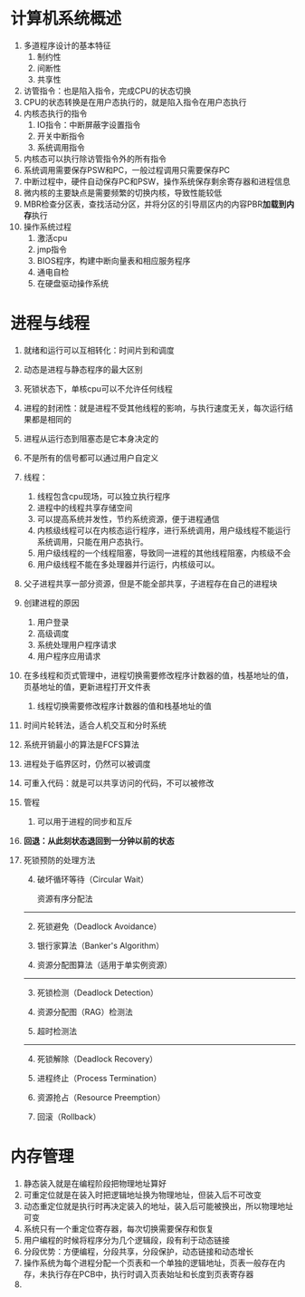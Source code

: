 # 计算机系统概述

1. 多道程序设计的基本特征
   1. 制约性
   2. 间断性
   3. 共享性
2. 访管指令：也是陷入指令，完成CPU的状态切换
3. CPU的状态转换是在用户态执行的，就是陷入指令在用户态执行
4. 内核态执行的指令
   1. IO指令：中断屏蔽字设置指令
   2. 开关中断指令
   3. 系统调用指令
5. 内核态可以执行除访管指令外的所有指令
6. 系统调用需要保存PSW和PC，一般过程调用只需要保存PC
7. 中断过程中，硬件自动保存PC和PSW，操作系统保存剩余寄存器和进程信息
8. 微内核的主要缺点是需要频繁的切换内核，导致性能较低
9. MBR检查分区表，查找活动分区，并将分区的引导扇区内的内容PBR**加载到内存**执行
10. 操作系统过程
    1. 激活cpu
    2. jmp指令
    3. BIOS程序，构建中断向量表和相应服务程序
    4. 通电自检
    5. 在硬盘驱动操作系统

# 进程与线程

1. 就绪和运行可以互相转化：时间片到和调度

2. 动态是进程与静态程序的最大区别

3. 死锁状态下，单核cpu可以不允许任何线程

4. 进程的封闭性：就是进程不受其他线程的影响，与执行速度无关，每次运行结果都是相同的

5. 进程从运行态到阻塞态是它本身决定的

6. 不是所有的信号都可以通过用户自定义

7. 线程：
   1. 线程包含cpu现场，可以独立执行程序
   2. 进程中的线程共享存储空间
   3. 可以提高系统并发性，节约系统资源，便于进程通信
   4. 内核级线程可以在内核态运行程序，进行系统调用，用户级线程不能运行系统调用，只能在用户态执行。
   5. 用户级线程的一个线程阻塞，导致同一进程的其他线程阻塞，内核级不会
   6. 用户级线程不能在多处理器并行运行，内核级可以。

8. 父子进程共享一部分资源，但是不能全部共享，子进程存在自己的进程块

9. 创建进程的原因
   1. 用户登录
   2. 高级调度
   3. 系统处理用户程序请求
   4. 用户程序应用请求

10. 在多线程和页式管理中，进程切换需要修改程序计数器的值，栈基地址的值，页基地址的值，更新进程打开文件表
    1. 线程切换需要修改程序计数器的值和栈基地址的值

11. 时间片轮转法，适合人机交互和分时系统

12. 系统开销最小的算法是FCFS算法

13. 进程处于临界区时，仍然可以被调度

14. 可重入代码：就是可以共享访问的代码，不可以被修改

15. 管程

    1. 可以用于进程的同步和互斥

16. **回退：从此刻状态退回到一分钟以前的状态**

17. 死锁预防的处理方法

    4. 破坏循环等待（Circular Wait）  
       
       资源有序分配法

    ---

    2. 死锁避免（Deadlock Avoidance）

    1. 银行家算法（Banker's Algorithm）  
       
    2. 资源分配图算法（适用于单实例资源）    

    ---

    3. 死锁检测（Deadlock Detection）

    1. 资源分配图（RAG）检测法   
       
    2. 超时检测法  

    ---

    4. 死锁解除（Deadlock Recovery）

    5. 进程终止（Process Termination）  

    6. 资源抢占（Resource Preemption）   

    7. 回滚（Rollback）  


# 内存管理

1. 静态装入就是在编程阶段把物理地址算好
2. 可重定位就是在装入时把逻辑地址换为物理地址，但装入后不可改变
3. 动态重定位就是执行时再决定装入的地址，装入后可能被换出，所以物理地址可变
4. 系统只有一个重定位寄存器，每次切换需要保存和恢复
5. 用户编程的时候将程序分为几个逻辑段，段有利于动态链接
6. 分段优势：方便编程，分段共享，分段保护，动态链接和动态增长
7. 操作系统为每个进程分配一个页表和一个单独的逻辑地址，页表一般存在内存，未执行存在PCB中，执行时调入页表始址和长度到页表寄存器
8. 